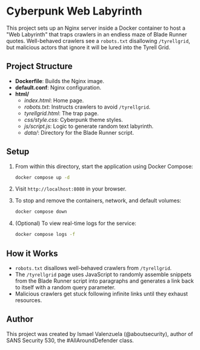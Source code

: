 # Cyberpunk Web Labyrinth

This project sets up an Nginx server inside a Docker container to host a "Web Labyrinth" that traps crawlers in an endless maze of Blade Runner quotes. Well-behaved crawlers see a `robots.txt` disallowing `/tyrellgrid`, but malicious actors that ignore it will be lured into the Tyrell Grid.

## Project Structure

- **Dockerfile**: Builds the Nginx image.
- **default.conf**: Nginx configuration.
- **html/**
  - *index.html*: Home page.
  - *robots.txt*: Instructs crawlers to avoid `/tyrellgrid`.
  - *tyrellgrid.html*: The trap page.
  - *css/style.css*: Cyberpunk theme styles.
  - *js/script.js*: Logic to generate random text labyrinth.
  - *data/*: Directory for the Blade Runner script.

## Setup

1. From within this directory, start the application using Docker Compose:

   ```bash
   docker compose up -d
   ```

2. Visit `http://localhost:8080` in your browser.

3. To stop and remove the containers, network, and default volumes:

   ```bash
   docker compose down
   ```

4. (Optional) To view real-time logs for the service:

   ```bash
   docker compose logs -f
   ```

## How it Works

- `robots.txt` disallows well-behaved crawlers from `/tyrellgrid`.
- The `/tyrellgrid` page uses JavaScript to randomly assemble snippets from the Blade Runner script into paragraphs and generates a link back to itself with a random query parameter.
- Malicious crawlers get stuck following infinite links until they exhaust resources.

## Author

This project was created by Ismael Valenzuela (@aboutsecurity), author of SANS Security 530, the #AllAroundDefender class.
